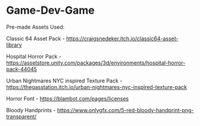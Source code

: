 # Game-Dev-Game

Pre-made Assets Used:

Classic 64 Asset Pack - https://craigsnedeker.itch.io/classic64-asset-library

Hospital Horror Pack - https://assetstore.unity.com/packages/3d/environments/hospital-horror-pack-44045

Urban Nightmares NYC inspired Texture Pack - https://thegasstation.itch.io/urban-nightmares-nyc-inspired-texture-pack

Horror Font - https://blambot.com/pages/licenses

Bloody Handprints - https://www.onlygfx.com/5-red-bloody-handprint-png-transparent/
